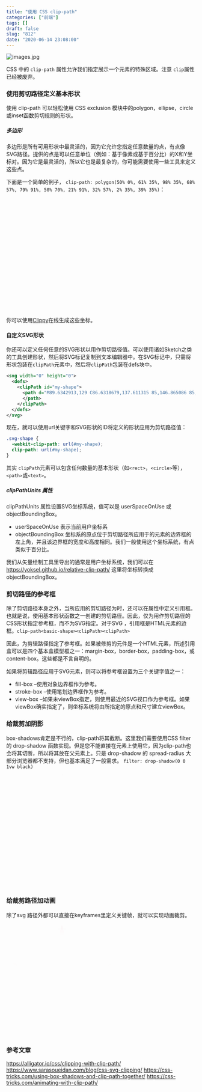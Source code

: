 ```yaml
---
title: "使用 CSS clip-path"
categories: ["前端"]
tags: []
draft: false
slug: "812"
date: "2020-06-14 23:08:00"
---
```


<img src="https://img.bi-bo.cn/2020/06/1852720414.jpg" alt="images.jpg" /> 
 
 CSS 中的 `clip-path` 属性允许我们指定展示一个元素的特殊区域。注意 `clip`属性已经被废弃。

### 使用剪切路径定义基本形状
使用 clip-path 可以轻松使用 CSS exclusion 模块中的polygon，ellipse，circle或inset函数剪切规则的形状。

##### 多边形
多边形是所有可用形状中最灵活的，因为它允许您指定任意数量的点，有点像SVG路径。提供的点是可以任意单位（例如：基于像素或基于百分比）的X和Y坐标对。因为它是最灵活的，所以它也是最复杂的，你可能需要使用一些工具来定义这些点。

下面是一个简单的例子， `clip-path: polygon(50% 0%, 61% 35%, 98% 35%, 68% 57%, 79% 91%, 50% 70%, 21% 91%, 32% 57%, 2% 35%, 39% 35%)`：

<img src="https://ww4.sinaimg.cn/bmiddle/67bb661fly1gjlwd6p8fbj20qy0xcwmo.jpg" width="300" height="300" class="polygon" style="clip-path: polygon(50% 0%, 61% 35%, 98% 35%, 68% 57%, 79% 91%, 50% 70%, 21% 91%, 32% 57%, 2% 35%, 39% 35%);">

你可以使用[Clippy](http://bennettfeely.com/clippy/ "Clippy")在线生成这些坐标。

#### 自定义SVG形状
你还可以定义任何任意的SVG形状以用作剪切路径值。可以使用诸如Sketch之类的工具创建形状，然后将SVG标记复制到文本编辑器中。在SVG标记中，只需将形状包装在`clipPath`元素中，然后将`clipPath`包装在defs块中。

```xml
<svg width="0" height="0">
  <defs>
    <clipPath id="my-shape">
      <path d="M89.6342913,129 C86.6318679,137.611315 85,146.865086 85,156.5 C85,200.767808 119.448105,236.989829 163,239.821749 L163,300 L300,300 L300,163 L251.750745,163 C251.915896,160.855015 252,158.687329 252,156.5 C252,110.384223 214.615777,73 168.5,73 C146.712501,73 126.873981,81.3445721 112.006052,95.0121046 L64.5,0 L0,129 L89.6342881,129 Z">
      </path>
    </clipPath>
  </defs>
</svg>
```

现在，就可以使用url关键字和SVG形状的ID将定义的形状应用为剪切路径值：
```css
.svg-shape {
  -webkit-clip-path: url(#my-shape);
  clip-path: url(#my-shape);
}
```

其实 `clipPath`元素可以包含任何数量的基本形状（如`<rect>`，`<circle>`等），`<path>`或`<text>`。

##### clipPathUnits 属性
clipPathUnits 属性设置SVG坐标系统，值可以是 userSpaceOnUse 或 objectBoundingBox。

- userSpaceOnUse 表示当前用户坐标系
- objectBoundingBox 坐标系的原点位于剪切路径所应用于的元素的边界框的左上角，并且该边界框的宽度和高度相同。我们一般使用这个坐标系统，有点类似于百分比。

我们从矢量绘制工具里导出的通常是用户坐标系统，我们可以在 https://yoksel.github.io/relative-clip-path/ 这里将坐标转换成 objectBoundingBox。


### 剪切路径的参考框
除了剪切路径本身之外，当所应用的剪切路径为时，还可以在属性中定义引用框。也就是说，使用基本形状函数之一创建的剪切路径。因此，仅为用作剪切路径的CSS形状指定参考框，而不为SVG指定。对于SVG ，引用框是HTML元素的边框。`clip-path<basic-shape><clipPath><clipPath>`

因此，为<basic-shape>剪辑路径指定了参考框。如果被修剪的元件是一个HTML元素，所述引用盒可以是四个基本盒模型框之一：margin-box，border-box，padding-box，或content-box。这些都是不言自明的。

如果将<basic-shape>剪辑路径应用于SVG元素，则可以将参考框设置为三个关键字值之一：

- fill-box –使用对象边界框作为参考。
- stroke-box –使用笔划边界框作为参考。
- view-box –如果未viewBox指定，则使用最近的SVG视口作为参考框。如果viewBox确实指定了，则坐标系统将由所指定的原点和尺寸建立viewBox。

### 给裁剪加阴影
box-shadows肯定是不行的，clip-path将其截断。这里我们需要使用CSS filter 的 drop-shadow 函数实现。但是您不能直接在元素上使用它，因为clip-path也会将其切断，所以将其放在父元素上。只是 drop-shadow 的 spread-radius 大部分浏览器都不支持，但也基本满足了一般需求。
`filter: drop-shadow(0 0 1vw black)`

<div style="filter: drop-shadow(0 0 1vw black);"><img src="https://ww4.sinaimg.cn/bmiddle/67bb661fly1gjlwd6p8fbj20qy0xcwmo.jpg" width="300" height="300" class="polygon" style="clip-path: polygon(50% 0%, 61% 35%, 98% 35%, 68% 57%, 79% 91%, 50% 70%, 21% 91%, 32% 57%, 2% 35%, 39% 35%)">
</div>

### 给裁剪路径加动画
除了svg 路径外都可以直接在keyframes里定义关键帧，就可以实现动画裁剪。

<a style="filter: drop-shadow(0 0 0.75rem black);"><img src="https://ww4.sinaimg.cn/bmiddle/67bb661fly1gjlwd6p8fbj20qy0xcwmo.jpg" width="300" height="300" class="polygon" style="filter: drop-shadow(0 0 0.75rem crimson); clip-path: polygon(50% 0%, 61% 35%, 98% 35%, 68% 57%, 79% 91%, 50% 70%, 21% 91%, 32% 57%, 2% 35%, 39% 35%); animation: 2s polygon infinite ;">
</a>

<style type="text/css" rel="stylesheet">
@keyframes polygon {
  0% { clip-path: polygon(50% 0%, 61% 35%, 98% 35%, 68% 57%, 79% 91%, 50% 70%, 21% 91%, 32% 57%, 2% 35%, 39% 35%); }
  100% { clip-path:  polygon(40% 10%, 20% 15%, 28% 45%, 18% 27%, 39% 21%, 60% 20%, 21% 71%, 32% 67%, 62% 35%, 39% 85%); }
}
</style>

### 参考文章
https://alligator.io/css/clipping-with-clip-path/
https://www.sarasoueidan.com/blog/css-svg-clipping/
https://css-tricks.com/using-box-shadows-and-clip-path-together/
https://css-tricks.com/animating-with-clip-path/
